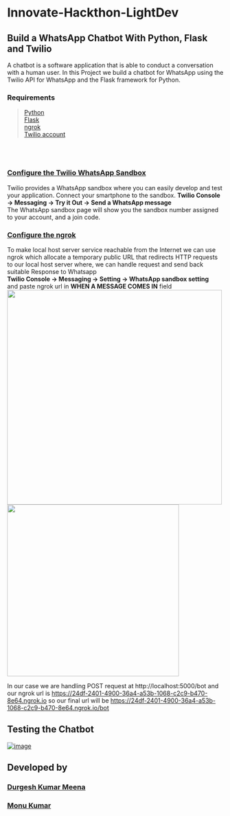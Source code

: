 # **Innovate-Hackthon-LightDev**

 ## Build a WhatsApp Chatbot With Python, Flask and Twilio
A chatbot is a software application that is able to conduct a conversation with a human user.
In this Project we build a chatbot for WhatsApp using the Twilio API for WhatsApp and the Flask framework for Python.

 ### Requirements
  >[Python](https://python.org/) <br>
  >[Flask](https://www.palletsprojects.com/p/flask/) <br>
  >[ngrok](https://ngrok.com/) <br>
  >[Twilio account](https://www.twilio.com/console/)

  <br><br>

  ### [Configure the Twilio WhatsApp Sandbox](https://console.twilio.com/us1/develop/sms/try-it-out/whatsapp-learn)
  
  Twilio provides a WhatsApp sandbox where you can easily develop and test your application.
  Connect your smartphone to the sandbox. 
  **Twilio Console -> Messaging -> Try it Out -> Send a WhatsApp message** <br>
  The WhatsApp sandbox page will show you the sandbox number assigned to your account, and a join code.

  ### [Configure the ngrok](https://console.twilio.com/us1/develop/sms/settings/whatsapp-sandbo)
  To make local host server service reachable from the Internet we can use ngrok which allocate a temporary public URL that redirects HTTP requests to our local host server         where,  we can handle request and send back suitable Response to Whatsapp <br>
  **Twilio Console -> Messaging -> Setting -> WhatsApp sandbox setting** <br>
  and paste ngrok url in **WHEN A MESSAGE COMES IN** field <br>
  <img src="https://user-images.githubusercontent.com/58581435/136695017-1bf41505-36f6-4d8b-ae26-896489e1e243.png" width="500px" /> 
  <img src="https://user-images.githubusercontent.com/58581435/136695143-9a82b28c-6faa-496f-931c-26f1befc038d.png" width="400px"/> <br>
  
  In our case we are handling POST request at http://localhost:5000/bot and our ngrok url is https://24df-2401-4900-36a4-a53b-1068-c2c9-b470-8e64.ngrok.io so our final url      will be https://24df-2401-4900-36a4-a53b-1068-c2c9-b470-8e64.ngrok.io/bot

  ## Testing the Chatbot
  

  [![image](https://user-images.githubusercontent.com/58581435/136696066-a88ed16e-ce7b-4257-a103-d1b9286752d1.png)](https://www.youtube.com/watch?v=ByBL9cCTsM0)
  
  
  
  ## Developed by
  
  ### [Durgesh Kumar Meena](https://github.com/durgeshmeena/) <br>
  ### [Monu Kumar](https://github.com/MonuKumar1)
  
  
